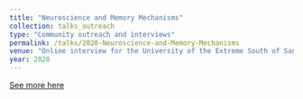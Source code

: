 ```yaml
---
title: "Neuroscience and Memory Mechanisms"
collection: talks_outreach
type: "Community outreach and interviews"
permalink: /talks/2020-Neuroscience-and-Memory-Mechanisms
venue: "Online interview for the University of the Extreme South of Santa Catarina, Brazil. See more in url, https://bit.ly/entrevistas-palestras"
year: 2020
---
```


[See more here](https://bit.ly/entrevistas-palestras)
